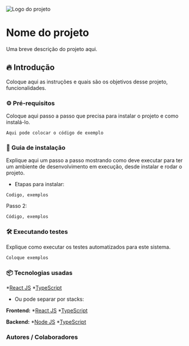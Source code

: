 ![Logo do projeto](https://google.com)

# Nome do projeto
Uma breve descrição do projeto aqui.

## 🔥 Introdução
Coloque aqui as instruções e  quais são os objetivos desse projeto, funcionalidades.

### ⚙ Pré-requisitos
Coloque aqui passo a passo que precisa para instalar o projeto e como instalá-lo.

```
Aqui pode colocar o código de exemplo
```

### 🔨 Guia de instalação
Explique aqui um passo a passo mostrando como deve executar para ter um ambiente de desenvolvimento em execução, desde instalar e rodar o projeto.

- Etapas para instalar: 
```
Codigo, exemplos
```
Passo 2:
```
Código, exemplos
```

### 🛠 Executando testes
Explique como executar os testes automatizados para este sistema.

```
Coloque exemplos
```

### 📦 Tecnologias usadas
*[React JS](https://react.dev)
*[TypeScript](https://typescriptlang.org)

- Ou pode separar por stacks:

**Frontend:**
*[React JS](https://react.dev)
*[TypeScript](https://typescriptlang.org)

**Backend:**
*[Node JS](https://react.dev)
*[TypeScript](https://typescriptlang.org)

### Autores / Colaboradores





